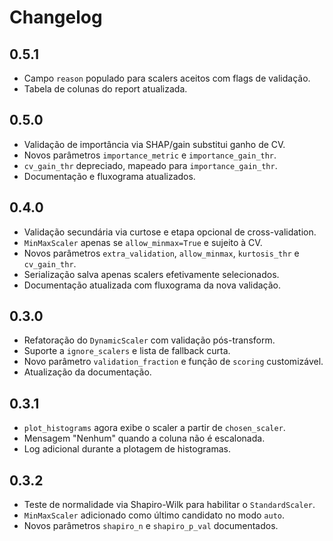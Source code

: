 # Changelog

## 0.5.1
- Campo `reason` populado para scalers aceitos com flags de validação.
- Tabela de colunas do report atualizada.

## 0.5.0
- Validação de importância via SHAP/gain substitui ganho de CV.
- Novos parâmetros `importance_metric` e `importance_gain_thr`.
- `cv_gain_thr` depreciado, mapeado para `importance_gain_thr`.
- Documentação e fluxograma atualizados.

## 0.4.0
- Validação secundária via curtose e etapa opcional de cross-validation.
- `MinMaxScaler` apenas se `allow_minmax=True` e sujeito à CV.
- Novos parâmetros `extra_validation`, `allow_minmax`, `kurtosis_thr` e `cv_gain_thr`.
- Serialização salva apenas scalers efetivamente selecionados.
- Documentação atualizada com fluxograma da nova validação.

## 0.3.0
- Refatoração do `DynamicScaler` com validação pós-transform.
- Suporte a `ignore_scalers` e lista de fallback curta.
- Novo parâmetro `validation_fraction` e função de `scoring` customizável.
- Atualização da documentação.

## 0.3.1
- `plot_histograms` agora exibe o scaler a partir de `chosen_scaler`.
- Mensagem "Nenhum" quando a coluna não é escalonada.
- Log adicional durante a plotagem de histogramas.

## 0.3.2
- Teste de normalidade via Shapiro-Wilk para habilitar o `StandardScaler`.
- `MinMaxScaler` adicionado como último candidato no modo `auto`.
- Novos parâmetros `shapiro_n` e `shapiro_p_val` documentados.

